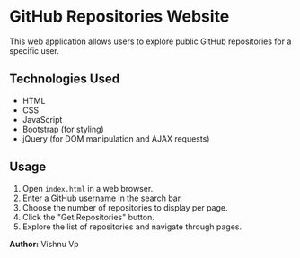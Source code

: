 # GitHub Repositories Website

This web application allows users to explore public GitHub repositories for a specific user.

## Technologies Used

- HTML
- CSS
- JavaScript
- Bootstrap (for styling)
- jQuery (for DOM manipulation and AJAX requests)

## Usage

1. Open `index.html` in a web browser.
2. Enter a GitHub username in the search bar.
3. Choose the number of repositories to display per page.
4. Click the "Get Repositories" button.
5. Explore the list of repositories and navigate through pages.

**Author:** Vishnu Vp
